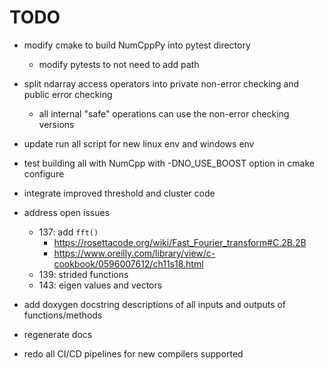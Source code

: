 # TODO

* modify cmake to build NumCppPy into pytest directory
  * modify pytests to not need to add path

* split ndarray access operators into private non-error checking and public error checking
  * all internal "safe" operations can use the non-error checking versions

* update run all script for new linux env and windows env
* test building all with NumCpp with -DNO_USE_BOOST option in cmake configure

* integrate improved threshold and cluster code

* address open issues
  * 137: add `fft()`
    * <https://rosettacode.org/wiki/Fast_Fourier_transform#C.2B.2B>
    * <https://www.oreilly.com/library/view/c-cookbook/0596007612/ch11s18.html>
  * 139: strided functions
  * 143: eigen values and vectors
* add doxygen docstring descriptions of all inputs and outputs of functions/methods
* regenerate docs
* redo all CI/CD pipelines for new compilers supported

